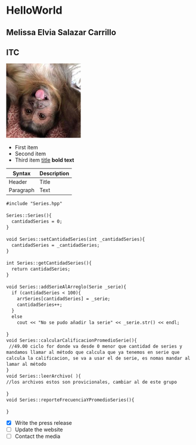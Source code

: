 # HelloWorld

## Melissa Elvia Salazar Carrillo
## ITC

![alt text](changuito.jpg)
- First item
- Second item
- Third item
[title](https://www.example.com)
**bold text**

| Syntax | Description |
| ----------- | ----------- |
| Header | Title |
| Paragraph | Text |

```
#include "Series.hpp"

Series::Series(){
  cantidadSeries = 0;
}

void Series::setCantidadSeries(int _cantidadSeries){
  cantidadSeries = _cantidadSeries;
}

int Series::getCantidadSeries(){
  return cantidadSeries;
}

void Series::addSerieAlArreglo(Serie _serie){
  if (cantidadSeries < 100){
    arrSeries[cantidadSeries] = _serie;
    cantidadSeries++;
  }
  else
    cout << "No se pudo añadir la serie" << _serie.str() << endl;

}
void Series::calcularCalificacionPromedioSerie(){
 //49.00 ciclo for donde va desde 0 menor que cantidad de series y mandamos llamar al método que calcula que ya tenemos en serie que calcula la calificacion, se va a usar el de serie, es nomas mandar al lamar al método 
}
void Series::leerArchivo( ){
//los archivos estos son provicionales, cambiar al de este grupo

}
void Series::reporteFrecuenciaYPromedioSeries(){

}

```

- [x] Write the press release
- [ ] Update the website
- [ ] Contact the media
